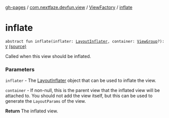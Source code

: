 [gh-pages](../../index.md) / [com.nextfaze.devfun.view](../index.md) / [ViewFactory](index.md) / [inflate](./inflate.md)

# inflate

`abstract fun inflate(inflater: `[`LayoutInflater`](https://developer.android.com/reference/android/view/LayoutInflater.html)`, container: `[`ViewGroup`](https://developer.android.com/reference/android/view/ViewGroup.html)`?): `[`V`](index.md#V) [(source)](https://github.com/NextFaze/dev-fun/tree/master/devfun/src/main/java/com/nextfaze/devfun/view/Factory.kt#L30)

Called when this view should be inflated.

### Parameters

`inflater` - The [LayoutInflater](https://developer.android.com/reference/android/view/LayoutInflater.html) object that can be used to inflate the view.

`container` - If non-null, this is the parent view that the inflated view will be attached to.
You should not add the view itself, but this can be used to generate the `LayoutParams` of the view.

**Return**
The inflated view.

